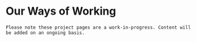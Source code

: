 # Our Ways of Working

```{warning} Coming Soon!
Please note these project pages are a work-in-progress. Content will be added on an ongoing basis.
```

<!-- move content from HackMD file -->